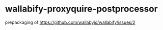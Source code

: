 # wallabify-proxyquire-postprocessor
prepackaging of https://github.com/wallabyjs/wallabify/issues/2
